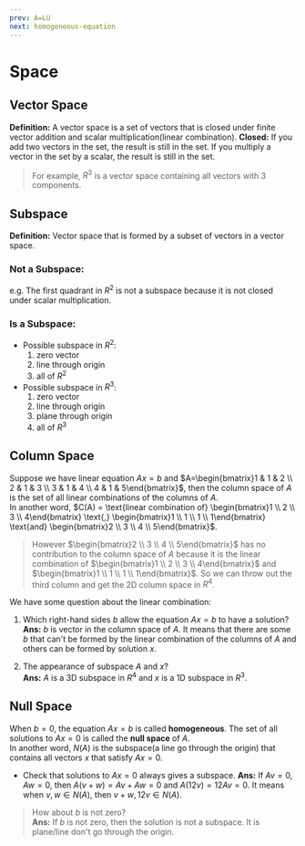 ```yaml
---
prev: A=LU
next: homogeneous-equation
---
```

# Space

## Vector Space
**Definition:** A vector space is a set of vectors that is closed under finite vector addition and scalar multiplication(linear combination).
**Closed:** If you add two vectors in the set, the result is still in the set. If you multiply a vector in the set by a scalar, the result is still in the set.
> For example, $R^3$ is a vector space containing all vectors with 3 components.

## Subspace
**Definition:** Vector space that is formed by a subset of vectors in a vector space.

### Not a Subspace:  
e.g. The first quadrant in $R^2$ is not a subspace because it is not closed under scalar multiplication.
### Is a Subspace:
- Possible subspace in $R^2$:
  1. zero vector
  2. line through origin 
  3. all of $R^2$
- Possible subspace in $R^3$:
  1. zero vector
  2. line through origin
  3. plane through origin
  4. all of $R^3$

## Column Space
Suppose we have linear equation $Ax=b$ and $A=\begin{bmatrix}1 & 1 & 2 \\ 2 & 1 & 3 \\ 3 & 1 & 4 \\ 4 & 1 & 5\end{bmatrix}$, then the column space of $A$ is the set of all linear combinations of the columns of $A$.  
In another word, $C(A) = \text{linear combination of} \begin{bmatrix}1 \\ 2 \\ 3 \\ 4\end{bmatrix} \text{,} \begin{bmatrix}1 \\ 1 \\ 1 \\ 1\end{bmatrix} \text{and} \begin{bmatrix}2 \\ 3 \\ 4 \\ 5\end{bmatrix}$.  
> However $\begin{bmatrix}2 \\ 3 \\ 4 \\ 5\end{bmatrix}$ has no contribution to the column space of $A$ because it is the linear combination of $\begin{bmatrix}1 \\ 2 \\ 3 \\ 4\end{bmatrix}$ and $\begin{bmatrix}1 \\ 1 \\ 1 \\ 1\end{bmatrix}$. So we can throw out the third column and get the 2D column space in $R^4$.

We have some question about the linear combination:

1. Which right-hand sides $b$ allow the equation $Ax=b$ to have a solution?  
   **Ans:** $b$ is vector in the column space of $A$. It means that there are some $b$ that can't be formed by the linear combination of the columns of $A$ and others can be formed by solution $x$.

2. The appearance of subspace $A$ and $x$?  
    **Ans:** $A$ is a 3D subspace in $R^4$ and $x$ is a 1D subspace in $R^3$. 

## Null Space
When $b=0$, the equation $Ax=b$ is called **homogeneous**. The set of all solutions to $Ax=0$ is called the **null space** of $A$.  
In another word, $N(A)$ is the subspace(a line go through the origin) that contains all vectors $x$ that satisfy $Ax=0$.

- Check that solutions to $Ax=0$ always gives a subspace.
  **Ans:** If $Av=0, Aw=0$, then $A(v+w)=Av+Aw=0$ and $A(12v)=12Av=0$. It means when $v, w \in N(A)$, then $v+w, 12v \in N(A)$.

> How about $b$ is not zero?  
> **Ans:** If $b$ is not zero, then the solution is not a subspace. It is plane/line don't go through the origin.
